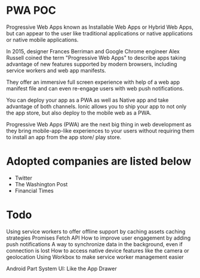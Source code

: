 # PWA POC
Progressive Web Apps known as Installable Web Apps or Hybrid Web Apps, but can appear to the user like traditional applications or native applications or native mobile applications.

In 2015, designer Frances Berriman and Google Chrome engineer Alex Russell coined the term "Progressive Web Apps" to describe apps taking advantage of new features supported by modern browsers, including service workers and web app manifests.

They offer an immersive full screen experience with help of a web app manifest file and can even re-engage users with web push notifications.

You can deploy your app as a PWA as well as Native app and take advantage of both channels. Ionic allows you to ship your app to not only the app store, but also deploy to the mobile web as a PWA.

Progressive Web Apps (PWA) are the next big thing in web development as they bring mobile-app-like experiences to your users without requiring them to install an app from the app store/ play store.

# Adopted companies are listed below
* Twitter
* The Washington Post
* Financial Times 

Todo
=====
Using service workers to offer offline support by caching assets
caching strategies
Promises 
Fetch API
How to improve user engagement by adding push notifications
A way to synchronize data in the background, even if connection is lost
How to access native device features like the camera or geolocation
Using Workbox to make service worker management easier

Android Part System UI:
Like the App Drawer

